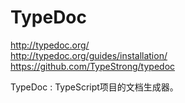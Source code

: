 # TypeDoc  

http://typedoc.org/  
http://typedoc.org/guides/installation/  
https://github.com/TypeStrong/typedoc  

TypeDoc : TypeScript项目的文档生成器。  

